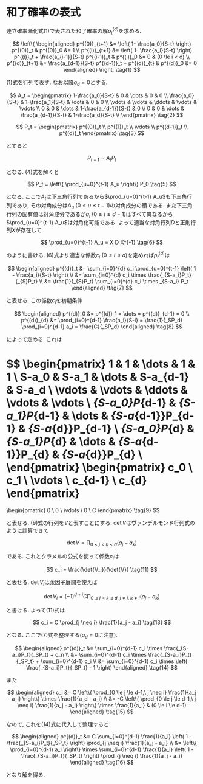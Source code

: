 # 和了確率の表式

連立確率漸化式(1)で表された和了確率の解$p^{(d)}_t$を求める.

$$
\left\{
\begin{aligned}
p^{(0)}_{t+1} &= \left( 1- \frac{a_0}{S-t} \right) p^{(0)}_t & p^{(0)}_0 &= 1 \\
p^{(i)}_{t+1} &= \left( 1- \frac{a_i}{S-t} \right) p^{(i)}_t + \frac{a_{i-1}}{S-t} p^{(i-1)}_t & p^{(i)}_0 &= 0 & (0 \le i < d) \\
p^{(d)}_{t+1} &= \frac{a_{d-1}}{S-t} p^{(d-1)}_t + p^{(d)}_{t} & p^{(d)}_0 &= 0
\end{aligned}
\right.
\tag{1}
$$

(1)式を行列で表す. なお以降$a_d = 0$とする.

$$
A_t =
\begin{pmatrix}
1-\frac{a_0}{S-t} & 0 & \dots & 0 & 0 \\
\frac{a_0}{S-t} & 1-\frac{a_1}{S-t} & \dots & 0 & 0 \\
\vdots & \vdots & \ddots & \vdots & \vdots \\
0 & 0 & \dots & 1-\frac{a_{d-1}}{S-t} & 0 \\
0 & 0 & \dots & \frac{a_{d-1}}{S-t} & 1-\frac{a_d}{S-t} \\
\end{pmatrix}
\tag{2}
$$

$$
P_t =
\begin{pmatrix}
p^{(0)}_t \\
p^{(1)}_t \\
\vdots \\
p^{(d-1)}_t \\
p^{(d)}_t
\end{pmatrix}
\tag{3}
$$

とすると

$$
P_{t+1} = A_t P_t
\tag{4}
$$

となる. (4)式を解くと

$$
P_t = \left\{ \prod_{u=0}^{t-1} A_u \right\} P_0
\tag{5}
$$

となる. ここで$A_t$は下三角行列であるから$\prod_{u=0}^{t-1} A_u$も下三角行列であり, その対角成分は$A_u \ (0 \le u \le t-1)$の対角成分の積である. また下三角行列の固有値は対角成分であるが$a_i \ (0 \le i \le d-1)$はすべて異なるから$\prod_{u=0}^{t-1} A_u$は対角化可能である. よって適当な対角行列$D$と正則行列$X$が存在して

$$
\prod_{u=0}^{t-1} A_u = X D X^{-1}
\tag{6}
$$

のように書ける. (6)式より適当な係数$c_i \ (0 \le i \le d)$を定めれば$p^{(d)}_t$は

$$
\begin{aligned}
p^{(d)}_t &= \sum_{i=0}^{d} c_i \prod_{u=0}^{t-1} \left( 1 - \frac{a_i}{S-t} \right) \\
&= \sum_{i=0}^{d} c_i \times \frac{_{S-a_i}P_t}{_{S}P_t} \\
&= \frac{1}{_{S}P_t} \sum_{i=0}^{d} c_i \times _{S-a_i} P_t
\end{aligned}
\tag{7}
$$

と表せる. この係数$c_i$を初期条件

$$
\begin{aligned}
p^{(d)}_0 &= p^{(d)}_1 = \dots = p^{(d)}_{d-1} = 0 \\
p^{(d)}_{d} &= \prod_{i=0}^{d-1} \frac{a_i}{S-i} = \frac{1}{_SP_d} \prod_{i=0}^{d-1} a_i = \frac{C}{_SP_d}
\end{aligned}
\tag{8}
$$

によって定める. これは

$$
\begin{pmatrix}
1 & 1 & \dots & 1 & 1 \\
S-a_0 & S-a_1 & \dots & S-a_{d-1} & S-a_d \\
\vdots & \vdots & \ddots & \vdots & \vdots \\
_{S-a_0}P_{d-1} & _{S-a_1}P_{d-1} & \dots & _{S-a_{d-1}}P_{d-1} & _{S-a_{d}}P_{d-1} \\
_{S-a_0}P_{d} & _{S-a_1}P_{d} & \dots & _{S-a_{d-1}}P_{d} & _{S-a_{d}}P_{d} \\
\end{pmatrix}
\begin{pmatrix}
c_0 \\
c_1 \\
\vdots \\
c_{d-1} \\
c_{d}
\end{pmatrix}
=
\begin{pmatrix}
0 \\
0 \\
\vdots \\
0 \\
C
\end{pmatrix}
\tag{9}
$$

と表せる. (9)式の行列を$V$と表すことにする. $\det V$はヴァンデルモンド行列式のように計算できて

$$
\det{V}  = \prod_{0 \le j < k \le d} (a_j - a_k)
\tag{10}
$$

である. これとクラメルの公式を使って係数$c_i$は

$$
c_i = \frac{\det{V_i}}{\det{V}}
\tag{11}
$$

と表せる. $\det V_i$は余因子展開を使えば

$$
\det V_i = {(-1)}^{d+i} C \prod_{0 \le j < k \le d,\  j \neq i,\ k \neq i} (a_j - a_k)
\tag{12}
$$

と書ける. よって(11)式は

$$
c_i = C \prod_{j \neq i} \frac{1}{a_j - a_i}
\tag{13}
$$

となる. ここで(7)式を整理する($a_d = 0$に注意).

$$
\begin{aligned}
p^{(d)}_t &= \sum_{i=0}^{d-1} c_i \times \frac{_{S-a_i}P_t}{_SP_t} + c_n \\
&= \sum_{i=0}^{d-1} c_i \times \frac{_{S-a_i}P_t}{_SP_t} + \sum_{i=0}^{d-1} c_i \\
&= \sum_{i=0}^{d-1} c_i \times \left( \frac{_{S-a_i}P_t}{_SP_t} - 1 \right)
\end{aligned}
\tag{14}
$$

また

$$
\begin{aligned}
c_i &= C \left\{ \prod_{0 \le j \le d-1,\ j \neq i} \frac{1}{a_j - a_i} \right\} \times \frac{1}{a_d - a_i} \\
&= -C \left\{ \prod_{0 \le j \le d-1,\ j \neq i} \frac{1}{a_j - a_i} \right\} \times \frac{1}{a_i} & (0 \le i \le d-1)
\end{aligned}
\tag{15}
$$

なので, これを(14)式に代入して整理すると

$$
\begin{aligned}
p^{(d)}_t &= C \sum_{i=0}^{d-1} \frac{1}{a_i} \left( 1 - \frac{_{S-a_i}P_t}{_SP_t} \right) \prod_{j \neq i} \frac{1}{a_j - a_i} \\
&= \left\{ \prod_{i=0}^{d-1} a_i \right\} \times \sum_{i=0}^{d-1} \frac{1}{a_i} \left( 1 - \frac{_{S-a_i}P_t}{_SP_t} \right) \prod_{j \neq i} \frac{1}{a_j - a_i}
\end{aligned}
\tag{16}
$$

となり解を得る.
